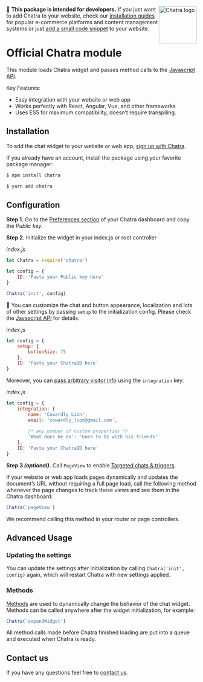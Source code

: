<img width="100" height="100" align="right"
     alt="Chatra logo" src="https://app.chatra.io/static/win-tile.png" />
     
:triangular_flag_on_post: **This package is intended for developers.** If you just want to add Chatra to your website, check our [Installation guides](https://chatra.com/help/cms/?utm_source=npm&utm_medium=readme&utm_campaign=npm) for popular e-commerce platforms and content management systems or just [add a small code snippet](https://chatra.com/help/?utm_source=npm&utm_medium=readme&utm_campaign=npm#install) to your website.

# Official Chatra module

This module loads Chatra widget and passes method calls to the [Javascript API](https://chatra.com/help/api/?utm_source=npm&utm_medium=readme&utm_campaign=npm#methods).

Key Features:

- Easy integration with your website or web app
- Works perfectly with React, Angular, Vue, and other frameworks
- Uses ES5 for maximum compatibility, doesn’t require transpiling.


## Installation

To add the chat widget to your website or web app, [sign up with Chatra](https://app.chatra.io/?utm_source=npm&utm_medium=readme&utm_campaign=npm&enroll=).

If you already have an account, install the package using your favorite package manager:

```bash
$ npm install chatra
```

```bash
$ yarn add chatra
```

## Configuration

**Step 1.** Go to the [Preferences section](https://app.chatra.io/settings/preferences?utm_source=npm&utm_medium=readme&utm_campaign=npm#apiKeys) of your Chatra dashboard and copy the _Public key_.

**Step 2.** Initialize the widget in your index.js or root controller

_index.js_
```js
let Chatra = require('chatra')

let config = {
    ID: 'Paste your Public key here'
}

Chatra('init', config)
```

:triangular_flag_on_post: You can customize the chat and button appearance, localization and lots of other settings by passing `setup` to the initialization config. Please check the [Javascript API](https://chatra.com/help/api/?utm_source=npm&utm_medium=readme&utm_campaign=npm#api-reference) for details.

_index.js_
```js
let config = {
    setup: {
        buttonSize: 75
    },
    ID: 'Paste your ChatraID here'
}
```

Moreover, you can [pass arbitrary visitor info](https://chatra.com/help/api/#passing-arbitrary-info) using the `integration` key:

_index.js_
```js
let config = {
    integration: {
        name: 'Cowardly Lion',
        email: 'cowardly_lion@gmail.com',
        
        /* any number of custom properties */
        'What does he do': 'Goes to Oz with his friends'
    },
    ID: 'Paste your ChatraID here'
}
```

**Step 3 _(optional)_.** Call `PageView` to enable [Targeted chats & triggers](https://app.chatra.io/settings/actions/?utm_source=npm&utm_medium=readme&utm_campaign=npm).

If your website or web app loads pages dynamically and updates the document’s URL without requiring a full page load, call the following method whenever the page changes to track these views and see them in the Chatra dashboard:

```js
Chatra('pageView')
```

We recommend calling this method in your router or page controllers.

## Advanced Usage

### Updating the settings

You can update the settings after initialization by calling `Chatra('init', config)` again, which will restart Chatra with new settings applied.

### Methods

[Methods](https://chatra.com/help/api/?utm_source=npm&utm_medium=readme&utm_campaign=npm#methods) are used to dynamically change the behavior of the chat widget. Methods can be called anywhere after the widget initialization, for example:

```js
Chatra('expandWidget')
```

All method calls made before Chatra finished loading are put into a queue and executed when Chatra is ready.

## Contact us

If you have any questions feel free to [contact us](https://chatra.com/contact-us/).
